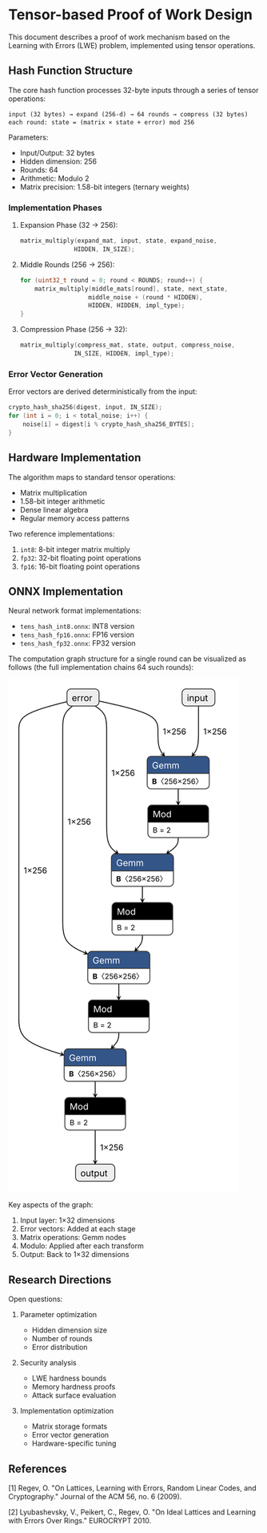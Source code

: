 # Tensor-based Proof of Work Design

This document describes a proof of work mechanism based on the Learning with Errors (LWE) problem, implemented using tensor operations.

## Hash Function Structure

The core hash function processes 32-byte inputs through a series of tensor operations:

```
input (32 bytes) → expand (256-d) → 64 rounds → compress (32 bytes)
each round: state = (matrix × state + error) mod 256
```

Parameters:
- Input/Output: 32 bytes
- Hidden dimension: 256
- Rounds: 64 
- Arithmetic: Modulo 2
- Matrix precision: 1.58-bit integers (ternary weights)

### Implementation Phases

1. Expansion Phase (32 → 256):
   ```c
   matrix_multiply(expand_mat, input, state, expand_noise, 
                  HIDDEN, IN_SIZE);
   ```

2. Middle Rounds (256 → 256):
   ```c
   for (uint32_t round = 0; round < ROUNDS; round++) {
       matrix_multiply(middle_mats[round], state, next_state, 
                      middle_noise + (round * HIDDEN),
                      HIDDEN, HIDDEN, impl_type);
   }
   ```

3. Compression Phase (256 → 32):
   ```c
   matrix_multiply(compress_mat, state, output, compress_noise, 
                  IN_SIZE, HIDDEN, impl_type);
   ```

### Error Vector Generation

Error vectors are derived deterministically from the input:
```c
crypto_hash_sha256(digest, input, IN_SIZE);
for (int i = 0; i < total_noise; i++) {
    noise[i] = digest[i % crypto_hash_sha256_BYTES];
}
```

## Hardware Implementation

The algorithm maps to standard tensor operations:
- Matrix multiplication
- 1.58-bit integer arithmetic
- Dense linear algebra
- Regular memory access patterns

Two reference implementations:
1. `int8`: 8-bit integer matrix multiply
2. `fp32`: 32-bit floating point operations
2. `fp16`: 16-bit floating point operations

## ONNX Implementation

Neural network format implementations:
- `tens_hash_int8.onnx`: INT8 version 
- `tens_hash_fp16.onnx`: FP16 version
- `tens_hash_fp32.onnx`: FP32 version

The computation graph structure for a single round can be visualized as follows (the full implementation chains 64 such rounds):

![ONNX Computation Graph](test_pow/images/tens_hash_fp16.onnx.svg)

Key aspects of the graph:
1. Input layer: 1×32 dimensions
2. Error vectors: Added at each stage
3. Matrix operations: Gemm nodes
4. Modulo: Applied after each transform
5. Output: Back to 1×32 dimensions

## Research Directions

Open questions:
1. Parameter optimization
   - Hidden dimension size
   - Number of rounds
   - Error distribution

2. Security analysis
   - LWE hardness bounds
   - Memory hardness proofs
   - Attack surface evaluation

3. Implementation optimization
   - Matrix storage formats
   - Error vector generation
   - Hardware-specific tuning

## References

[1] Regev, O. "On Lattices, Learning with Errors, Random Linear Codes, and Cryptography." Journal of the ACM 56, no. 6 (2009).

[2] Lyubashevsky, V., Peikert, C., Regev, O. "On Ideal Lattices and Learning with Errors Over Rings." EUROCRYPT 2010.
